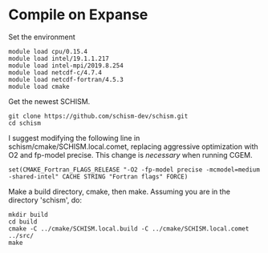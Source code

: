 # Compile on Expanse

Set the environment
```
module load cpu/0.15.4
module load intel/19.1.1.217
module load intel-mpi/2019.8.254
module load netcdf-c/4.7.4
module load netcdf-fortran/4.5.3
module load cmake
```

Get the newest SCHISM.
```
git clone https://github.com/schism-dev/schism.git
cd schism
```

I suggest modifying the following line in schism/cmake/SCHISM.local.comet, replacing aggressive optimization with O2 and fp-model precise.  This change is *necessary* when running CGEM.
```
set(CMAKE_Fortran_FLAGS_RELEASE "-O2 -fp-model precise -mcmodel=medium -shared-intel" CACHE STRING "Fortran flags" FORCE)
```

Make a build directory, cmake, then make.  Assuming you are in the directory 'schism', do:
```
mkdir build
cd build
cmake -C ../cmake/SCHISM.local.build -C ../cmake/SCHISM.local.comet ../src/
make
```

